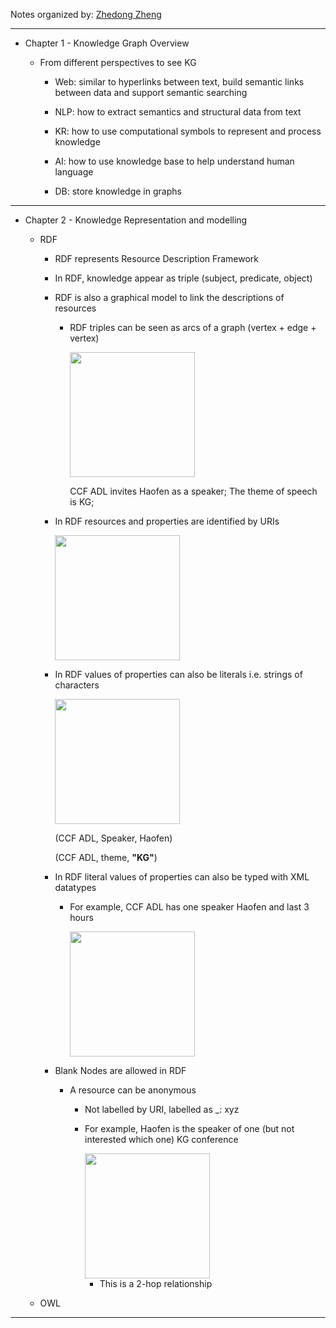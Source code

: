 Notes organized by: [Zhedong Zheng](https://github.com/zhedongzheng)

---
* Chapter 1 - Knowledge Graph Overview

    * From different perspectives to see KG

        * Web: similar to hyperlinks between text, build semantic links between data and support semantic searching

        * NLP: how to extract semantics and structural data from text

        * KR: how to use computational symbols to represent and process knowledge

        * AI: how to use knowledge base to help understand human language

        * DB: store knowledge in graphs

---

* Chapter 2 - Knowledge Representation and modelling
  
    * RDF
        * RDF represents Resource Description Framework
  
        * In RDF, knowledge appear as triple (subject, predicate, object)
          
        * RDF is also a graphical model to link the descriptions of resources
          
            * RDF triples can be seen as arcs of a graph (vertex + edge + vertex)
            
              <img src="img/p2.png" height='200'>
              
              CCF ADL invites Haofen as a speaker; The theme of speech is KG;
        
        * In RDF resources and properties are identified by URIs
        
          <img src="img/p3.png" height='200'>
          
        * In RDF values of properties can also be literals i.e. strings of characters
        
          <img src="img/p4.png" height='200'>
        
          (CCF ADL, Speaker, Haofen)
          
          (CCF ADL, theme, **"KG"**)
        
        * In RDF literal values of properties can also be typed with XML datatypes
        
            * For example, CCF ADL has one speaker Haofen and last 3 hours
            
              <img src="img/p5.png" height='200'>
        
        * Blank Nodes are allowed in RDF
        	
            * A resource can be anonymous
        	
        	   * Not labelled by URI, labelled as _: xyz
        	  
        	   * For example, Haofen is the speaker of one (but not interested which one) KG conference
 
 				  <img src="img/p1.png" height='200'>
 				
 			      * This is a 2-hop relationship
 
    * OWL

---
